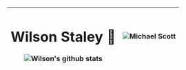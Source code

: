 | <h1>Wilson Staley 🚀</h1> ![Wilson's github stats](https://github-readme-stats.vercel.app/api?username=wilstaley&show_icons=true&title_color=fff&icon_color=79ff97&text_color=9f9f9f&bg_color=151515)| ![Michael Scott](https://media.giphy.com/media/tlGD7PDy1w8fK/giphy.gif) |
|-------|---------|

<!--
**wilstaley/wilstaley** is a ✨ _special_ ✨ repository because its `README.md` (this file) appears on your GitHub profile.

Here are some ideas to get you started:

- 🔭 I’m currently working on ...
- 🌱 I’m currently learning ...
- 👯 I’m looking to collaborate on ...
- 🤔 I’m looking for help with ...
- 💬 Ask me about ...
- 📫 How to reach me: ...
- 😄 Pronouns: ...
- ⚡ Fun fact: ...
-->

